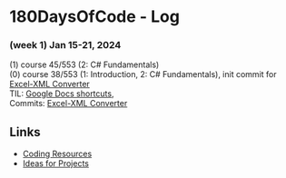 # 180DaysOfCode - Log


### (week 1) Jan 15-21, 2024
  
(1) course 45/553 (2: C# Fundamentals)  
(0) course 38/553 (1: Introduction, 2: C# Fundamentals), init commit for [Excel-XML Converter](https://github.com/NSokolov114/ExcelXMLConverter)  
TIL: [Google Docs shortcuts](https://support.google.com/docs/answer/179738?hl=en#zippy=%2Cpc-shortcuts), []()  
Commits: [Excel-XML Converter](https://github.com/NSokolov114/ExcelXMLConverter)  


## Links
* [Coding Resources](resources-programming.md)  
* [Ideas for Projects](ideas-for-projects.md)
